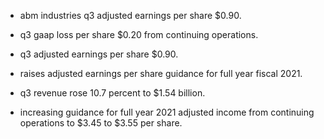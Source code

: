 - abm industries q3 adjusted earnings per share $0.90.

- q3 gaap loss per share $0.20 from continuing operations.

- q3 adjusted earnings per share $0.90.

- raises adjusted earnings per share guidance for full year fiscal 2021.

- q3 revenue rose 10.7 percent to $1.54 billion.

- increasing guidance for full year 2021 adjusted income from continuing operations to $3.45 to $3.55 per share.
